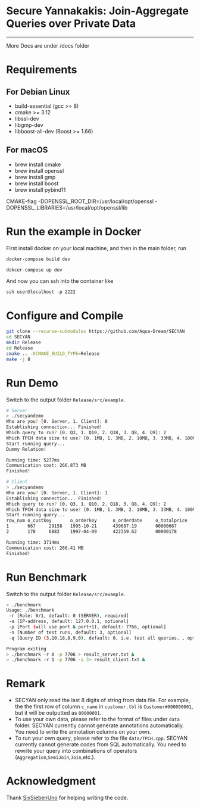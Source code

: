 # Secure Yannakakis: Join-Aggregate Queries over Private Data

---

More Docs are under /docs folder

# Requirements

## For Debian Linux

- build-essential (gcc >= 8)
- cmake >= 3.12
- libssl-dev
- libgmp-dev
- libboost-all-dev (Boost >= 1.66)

## For macOS

- brew install cmake
- brew install openssl
- brew install gmp
- brew install boost
- brew install pybind11

CMAKE-flag -DOPENSSL_ROOT_DIR=/usr/local/opt/openssl -DOPENSSL_LIBRARIES=/usr/local/opt/openssl/lib

# Run the example in Docker

First install docker on your local machine, and then in the main folder, run

```bash
docker-compose build dev
```

```bash
dokcer-compose up dev
```

And now you can ssh into the container like

```
ssh user@localhost -p 2222
```

# Configure and Compile

```bash
git clone --recurse-submodules https://github.com/Aqua-Dream/SECYAN
cd SECYAN
mkdir Release
cd Release
cmake .. -DCMAKE_BUILD_TYPE=Release
make -j 8
```

# Run Demo

Switch to the output folder `Release/src/example`.

```bash
# Server
> ./secyandemo
Who are you? [0. Server, 1. Client]: 0
Establishing connection... Finished!
Which query to run? [0. Q3, 1. Q10, 2. Q18, 3. Q8, 4. Q9]: 2
Which TPCH data size to use? [0. 1MB, 1. 3MB, 2. 10MB, 3. 33MB, 4. 100MB]: 2
Start running query...
Dummy Relation!

Running time: 5277ms
Communication cost: 266.873 MB
Finished!
```

```bash
# Client
> ./secyandemo
Who are you? [0. Server, 1. Client]: 1
Establishing connection... Finished!
Which query to run? [0. Q3, 1. Q10, 2. Q18, 3. Q8, 4. Q9]: 2
Which TPCH data size to use? [0. 1MB, 1. 3MB, 2. 10MB, 3. 33MB, 4. 100MB]: 2
Start running query...
row_num o_custkey       o_orderkey      o_orderdate     o_totalprice    c_name annotation
1       667     29158   1995-10-21      439687.19       00000667        305
2       178     6882    1997-04-09      422359.62       00000178        303

Running time: 3714ms
Communication cost: 266.41 MB
Finished!
```

# Run Benchmark

Switch to the output folder `Release/src/example`.

```bash
> ./benchmark
Usage: ./benchmark
 -r [Role: 0/1, default: 0 (SERVER), required]
 -a [IP-address, default: 127.0.0.1, optional]
 -p [Port (will use port & port+1), default: 7766, optional]
 -n [Number of test runs, default: 3, optional]
 -q [Query ID (3,10,18,8,9,0), default: 0, i.e. test all queries. , optional]

Program exiting
> ./benchmark -r 0 -p 7706 > result_server.txt &
> ./benchmark -r 1 -p 7706 -q 3> result_client.txt &
```

# Remark

- SECYAN only read the last 8 digits of string from data file. For example, the the first row of column `c_name` in `customer.tbl` is `Customer#000000001`, but it will be outputted as `00000001`.
- To use your own data, please refer to the format of files under `data` folder. SECYAN currently cannot generate annotations automatically. You need to write the annotation columns on your own.
- To run your own query, please refer to the file `data/TPCH.cpp`. SECYAN currently cannot generate codes from SQL automatically. You need to rewrite your query into combinations of operators (`Aggregation`,`SemiJoin`,`Join`,etc.).

# Acknowledgment

Thank [SixSiebenUno](https://github.com/SixSiebenUno) for helping writing the code.
